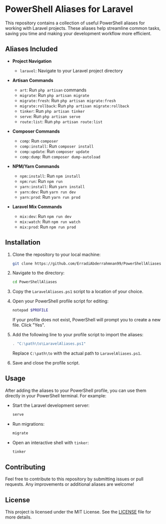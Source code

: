 # PowerShell Aliases for Laravel

This repository contains a collection of useful PowerShell aliases for working with Laravel projects. These aliases help streamline common tasks, saving you time and making your development workflow more efficient.

## Aliases Included

- **Project Navigation**
  - `laravel`: Navigate to your Laravel project directory

- **Artisan Commands**
  - `art`: Run `php artisan` commands
  - `migrate`: Run `php artisan migrate`
  - `migrate:fresh`: Run `php artisan migrate:fresh`
  - `migrate:rollback`: Run `php artisan migrate:rollback`
  - `tinker`: Run `php artisan tinker`
  - `serve`: Run `php artisan serve`
  - `route:list`: Run `php artisan route:list`

- **Composer Commands**
  - `comp`: Run `composer`
  - `comp:install`: Run `composer install`
  - `comp:update`: Run `composer update`
  - `comp:dump`: Run `composer dump-autoload`

- **NPM/Yarn Commands**
  - `npm:install`: Run `npm install`
  - `npm:run`: Run `npm run`
  - `yarn:install`: Run `yarn install`
  - `yarn:dev`: Run `yarn run dev`
  - `yarn:prod`: Run `yarn run prod`

- **Laravel Mix Commands**
  - `mix:dev`: Run `npm run dev`
  - `mix:watch`: Run `npm run watch`
  - `mix:prod`: Run `npm run prod`

## Installation

1. Clone the repository to your local machine:

    ```sh
    git clone https://github.com/ErradiAbderrahmnan99/PowerShellAliases.git
    ```

2. Navigate to the directory:

    ```sh
    cd PowerShellAliases
    ```

3. Copy the `LaravelAliases.ps1` script to a location of your choice.

4. Open your PowerShell profile script for editing:

    ```powershell
    notepad $PROFILE
    ```

    If your profile does not exist, PowerShell will prompt you to create a new file. Click "Yes".

5. Add the following line to your profile script to import the aliases:

    ```powershell
    . "C:\path\to\LaravelAliases.ps1"
    ```

    Replace `C:\path\to` with the actual path to `LaravelAliases.ps1`.

6. Save and close the profile script.

## Usage

After adding the aliases to your PowerShell profile, you can use them directly in your PowerShell terminal. For example:

- Start the Laravel development server:

    ```powershell
    serve
    ```

- Run migrations:

    ```powershell
    migrate
    ```

- Open an interactive shell with `tinker`:

    ```powershell
    tinker
    ```

## Contributing

Feel free to contribute to this repository by submitting issues or pull requests. Any improvements or additional aliases are welcome!

## License

This project is licensed under the MIT License. See the [LICENSE](LICENSE) file for more details.
